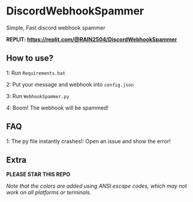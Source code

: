 # DiscordWebhookSpammer
Simple, Fast discord webhook spammer

**REPLIT: https://replit.com/@RAIN2504/DiscordWebhookSpammer**


## How to use?
1: Run `Requirements.bat`

2: Put your message and webhook into `config.json`

3: Run `WebhookSpammer.py`

4: Boom! The webhook will be spammed!

## FAQ
1: The py file instantly crashes!: Open an issue and show the error!

## Extra
**PLEASE STAR THIS REPO**

*Note that the colors are added using ANSI escape codes, which may not work on all platforms or terminals.*
